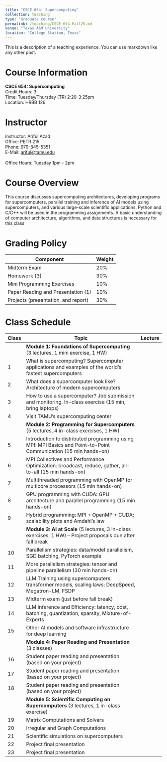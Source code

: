 ```yaml
---
title: "CSCE 654: Supercomputing"
collection: teaching
type: "Graduate course"
permalink: /teaching/CSCE-654-Fall25.md
venue: "Texas A&M University"
location: "College Station, Texas"
---
```


This is a description of a teaching experience. You can use markdown like any other post.

Course Information
======
**CSCE 654: Supercomputing**  
Credit Hours: 	3 <br>
Time:  	Tuesday/Thursday (TR) 2:20-3:25pm <br>
Location: HRBB 126 <br>


Instructor
======
Instructor: Ariful Azad <br>
Office: PETR 215 <br>
Phone:	979-845-5351 <br>
E-Mail: ariful@tamu.edu <br>	 
Office Hours: Tuesday 1pm - 2pm <br>


Course Overview
======
This course discusses supercomputing architectures, developing programs for supercomputers, parallel training and inference of AI models using supercomputers, and various large-scale scientific applications. Python and C/C++ will be used in the programming assignments. A basic understanding of computer architecture, algorithms, and data structures is necessary for this class

Grading Policy
======

| Component                             | Weight |
|---------------------------------------|--------|
| Midterm Exam                          | 20%    |
| Homework (3)                          | 30%    |
| Mini Programming Exercises            | 10%    |
| Paper Reading and Presentation (1)    | 10%    |
| Projects (presentation, and report)   | 30%    |



Class Schedule
======

| Class | Topic | Lecture |
|-------|-------|----------------|
| | **Module 1: Foundations of Supercomputing** (3 lectures, 1 mini exercise, 1 HW) | |
| 1 | What is supercomputing? Supercomputer applications and examples of the world’s fastest supercomputers |  |
| 2 | What does a supercomputer look like? Architecture of modern supercomputers |  |
| 3 | How to use a supercomputer? Job submission and monitoring. In-class exercise (15 min, bring laptops) |  |
| 4 | Visit TAMU’s supercomputing center |  |
| | **Module 2: Programming for Supercomputers** (5 lectures, 4 in-class exercises, 1 HW) | |
| 5 | Introduction to distributed programming using MPI: MPI Basics and Point-to-Point Communication (15 min hands-on) |  |
| 6 | MPI Collectives and Performance Optimization: broadcast, reduce, gather, all-to-all (15 min hands-on) |  |
| 7 | Multithreaded programming with OpenMP for multicore processors (15 min hands-on) |  |
| 8 | GPU programming with CUDA: GPU architecture and parallel programming (15 min hands-on) |  |
| 9 | Hybrid programming: MPI + OpenMP + CUDA; scalability plots and Amdahl’s law |  |
| | **Module 3: AI at Scale** (5 lectures, 3 in-class exercises, 1 HW) – Project proposals due after fall break | |
| 10 | Parallelism strategies: data/model parallelism, SGD batching, PyTorch example |  |
| 11 | More parallelism strategies: tensor and pipeline parallelism (30 min hands-on) |  |
| 12 | LLM Training using supercomputers: transformer models, scaling laws; DeepSpeed, Megatron-LM, FSDP |  |
| 13 | Midterm exam (just before fall break) |  |
| 14 | LLM Inference and Efficiency: latency, cost, batching, quantization, sparsity, Mixture-of-Experts |  |
| 15 | Other AI models and software infrastructure for deep learning |  |
| | **Module 4: Paper Reading and Presentation** (3 classes) | |
| 16 | Student paper reading and presentation (based on your project) |  |
| 17 | Student paper reading and presentation (based on your project) |  |
| 18 | Student paper reading and presentation (based on your project) |  |
| | **Module 5: Scientific Computing on Supercomputers** (3 lectures, 1 in-class exercise) | |
| 19 | Matrix Computations and Solvers |  |
| 20 | Irregular and Graph Computations |  |
| 21 | Scientific simulations on supercomputers |  |
| 22 | Project final presentation |  |
| 23 | Project final presentation |  |
